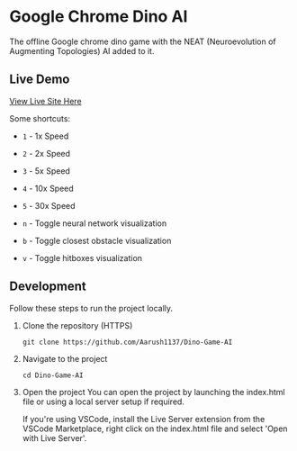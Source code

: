 # Google Chrome Dino AI

The offline Google chrome dino game with the NEAT (Neuroevolution of Augmenting Topologies) AI added to it.

## Live Demo

[View Live Site Here]()

Some shortcuts:

- `1` - 1x Speed
- `2` - 2x Speed
- `3` - 5x Speed
- `4` - 10x Speed
- `5` - 30x Speed

- `n` - Toggle neural network visualization
- `b` - Toggle closest obstacle visualization
- `v` - Toggle hitboxes visualization

## Development

Follow these steps to run the project locally.

1. Clone the repository (HTTPS)

   `git clone https://github.com/Aarush1137/Dino-Game-AI `

2. Navigate to the project

   `cd Dino-Game-AI`

3. Open the project
   You can open the project by launching the index.html file or using a local server setup if required.

   If you're using VSCode, install the Live Server extension from the VSCode Marketplace, right click on the index.html file and select 'Open with Live Server'.
